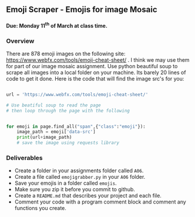 ## Emoji Scraper - Emojis for image Mosaic
#### Due: Monday 11<sup>th</sup> of March at class time.


### Overview

There are 878 emoji images on the following site: https://www.webfx.com/tools/emoji-cheat-sheet/ . I think we may use them for part of our image mosaic assignment. Use python beautiful soup to scrape all images into a local folder on your machine. Its barely 20 lines of code to get it done. Here is the code that will find the image src's for you:


```python

url = 'https://www.webfx.com/tools/emoji-cheat-sheet/'

# Use beatiful soup to read the page
# then loop through the page with the following


for emoji in page.find_all("span",{"class":"emoji"}):
    image_path = emoji['data-src']
    print(url+image_path)
    # save the image using requests library
```


### Deliverables

- Create a folder in your assignments folder called `A06`.
- Create a file called `emojigrabber.py` in your `A06` folder.
- Save your emojis in a folder called `emojis`.
- Make sure you zip it before you commit to github.
- Create a `README.md` that describes your project and each file.
- Comment your code with a program comment block and comment any functions you create.
